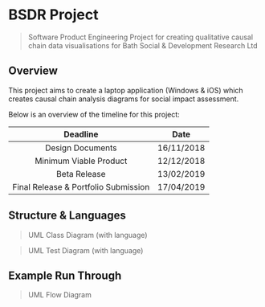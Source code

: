 # BSDR Project

>Software Product Engineering Project for creating qualitative causal chain data visualisations for Bath Social & Development Research Ltd

Overview
---
This project aims to create a laptop application (Windows & iOS) which creates causal chain analysis diagrams for social impact assessment.
 
 Below is an overview of the timeline for this project:
 
 | Deadline | Date |
 |:---:|:---:|
 |Design Documents|16/11/2018|
 |Minimum Viable Product|12/12/2018|
 |Beta Release|13/02/2019|
 |Final Release & Portfolio Submission|17/04/2019|
 
Structure & Languages
---

>UML Class Diagram (with language)

>UML Test Diagram (with language)

Example Run Through
---

>UML Flow Diagram